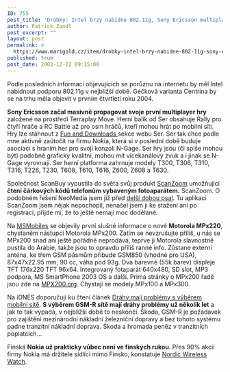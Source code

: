 ```yaml
---
ID: 755
post_title: 'Drobky: Intel brzy nabídne 802.11g, Sony Ericsson multiplayer, Motorola MPx220, scanování čárkových kódů mobilem, české GSM-R.'
author: Patrick Zandl
post_excerpt: ""
layout: post
permalink: >
  https://www.marigold.cz/item/drobky-intel-brzy-nabidne-802-11g-sony-ericsson-multiplayer-motorola-mpx220-scanovani-carkovych-kodu-mobilem-ceske-gsm-r
published: true
post_date: 2003-12-22 09:35:00
---
```

<P>Podle posledních informací objevujících se porůznu na internetu by měl Intel nabídnout podporu 802.11g v nejbližší době. Géčková varianta Centrina by se na trhu měla objevit v prvním čtvrtletí roku 2004. </P>
<P><STRONG>Sony Ericsson začal masivně propagovat svoje první multiplayer hry</STRONG> založené na prostředí Terraplay Move. Herní balík od Ser obsahuje Rally pro čtyři hráče a RC Battle až pro osm hráčů, kteří mohou hrát po mobilní síti. Hry lze stáhnout z <A href="http://www.sonyericsson.com/fun/" target=_blank>Fun and Downloads </A>sekce webu Ser. Ser tak chce podle mne aktivně zaútočit na firmu Nokia, která si v poslední době buduje asociaci s hraním her pro svoji konzoli N-Gage. Ser hry jsou (či spíše mohou být) podobně graficky kvalitní, mohou mít vícekanálový zvuk a i jinak se N-Gage vyrovnají. Ser herní platforma zahrnuje modely T300, T306, T310, T316, T226, T230, T608, T610, T616, Z600, Z608 a T630. </P>
<P>Společnost ScanBuy vypustila do světa svůj produkt&#160;<A href="http://www.scanzoom.com/" target=_blank>ScanZoom</A> umožňující <STRONG>čtení čárkových kódů telefonům vybaveným&#160;fotoaparátem.</STRONG> ScanZoom. O podobném řešení NeoMedia jsem již před <A href="http://www.marigold.cz/zprava.html?id=25052" target=_blank>delší dobou psal</A>. Tu aplikaci ScanZoom jsem nějak nepochopil, nenašel jsem ji ke stažení ani po registraci, přijde mi, že to ještě nemají moc dodělané. </P>
<P>Na <A href="http://msmobiles.com/news.php/1853.html" target=_blank>MSMobiles</A> se objevily první slušné informace o nové <STRONG>Motorola MPx220</STRONG>, chystaném nástupci Motorola MPx200. Zatím se nevzrušujte příliš, u nás se MPx200 snad ani ještě pořádně neprodává, teprve ji Motorola slavnostně pustila do Arábie, takže jsou to opravdu příliš ranné info. Zůstane externí anténa, ke třem GSM pásmům přibude GSM850 (vhodné pro USA), 87x47x22.95 mm, 90 cc, váha pod 93g. Dva barevné (55k barev)&#160;displeje TFT 176x220 TFT 96x64. Integrovaný fotaparát 640x480, SD slot, MP3 podpora, MS SmartPhone 2003 OS a další. Prima stránky o MPx200 řadě jsou zde na <A href="http://www.mpx200.org/index.php" target=_blank>MPX200.org</A>. Chystají se modely MPx100 a MPx300. </P>
<P>Na iDNES doporučuji ku čtení článek <A href="http://ekonomika.idnes.cz/ekoakcie.asp?r=ekoakcie&amp;c=A031221_220127_ekoakcie_pol" target=_blank>Dráhy mají problémy s výběrem mobilní sítě</A>. <STRONG>S výběrem GSM-R sítě mají dráhy problémy už několik let</STRONG> a jak to tak vypadá, v nejbližší době to neskončí. Škoda, GSM-R je požadavek pro zajištění mezinárodní nákladní železniční dopravy a bez tohoto systému padne tranzitní nákladní doprava. Škoda a hromada peněz v tranzitních poplatcích...</P>
<P>Finská <STRONG>Nokia už prakticky vůbec není ve finských rukou</STRONG>. Přes 90% akcií firmy Nokia má držitele sídlící mimo Finsko, konstatuje <A href="http://www.nordicwirelesswatch.com/wireless/story.html?story_id=3452" target=_blank>Nordic Wireless Watch</A>.</P>